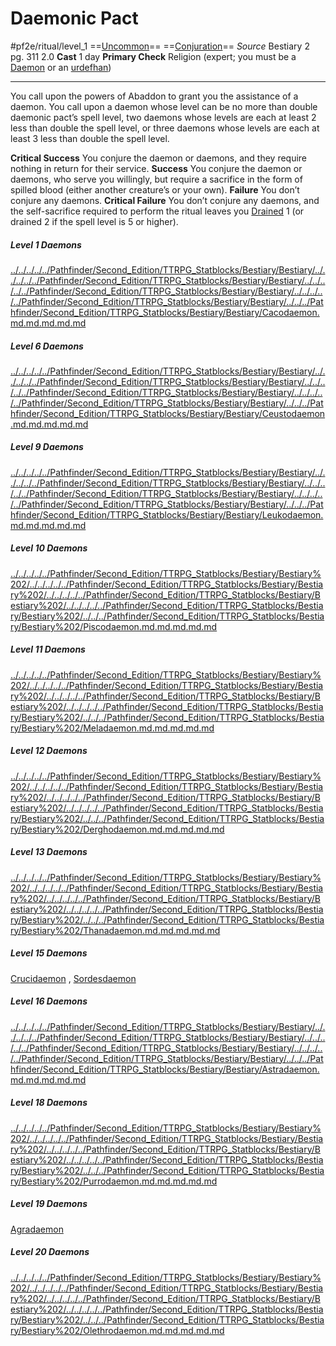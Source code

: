 # Daemonic Pact
#pf2e/ritual/level_1
==[Uncommon](../../../../../TTRPGShare-Pathfinder-2E-Vault/rules/traits/uncommon.md)== ==[Conjuration](../../../../../TTRPGShare-Pathfinder-2E-Vault/rules/traits/conjuration.md)==
*Source* Bestiary 2 pg. 311 2.0
**Cast** 1 day
**Primary Check** Religion (expert; you must be a [Daemon](../../../Traits/Daemon.md) or an [urdefhan](urdefhan))

---
You call upon the powers of Abaddon to grant you the assistance of a daemon. You call upon a daemon whose level can be no more than double daemonic pact’s spell level, two daemons whose levels are each at least 2 less than double the spell level, or three daemons whose levels are each at least 3 less than double the spell level.

**Critical Success** You conjure the daemon or daemons, and they require nothing in return for their service.
**Success** You conjure the daemon or daemons, who serve you willingly, but require a sacrifice in the form of spilled blood (either another creature’s or your own).
**Failure** You don’t conjure any daemons.
**Critical Failure** You don’t conjure any daemons, and the self-sacrifice required to perform the ritual leaves you [Drained](../../../Conditions/Drained.md) 1 (or drained 2 if the spell level is 5 or higher).

##### Level 1 Daemons
[../../../../../Pathfinder/Second_Edition/TTRPG_Statblocks/Bestiary/Bestiary/../../../../../Pathfinder/Second_Edition/TTRPG_Statblocks/Bestiary/Bestiary/../../../../../Pathfinder/Second_Edition/TTRPG_Statblocks/Bestiary/Bestiary/../../../../../Pathfinder/Second_Edition/TTRPG_Statblocks/Bestiary/Bestiary/../../../Pathfinder/Second_Edition/TTRPG_Statblocks/Bestiary/Bestiary/Cacodaemon.md.md.md.md.md](../../../../../TTRPGShare-Pathfinder-2E-Vault/fantasy-statblocks/bestiary/bestiary-1/cacodaemon.md) 
##### Level 6 Daemons
[../../../../../Pathfinder/Second_Edition/TTRPG_Statblocks/Bestiary/Bestiary/../../../../../Pathfinder/Second_Edition/TTRPG_Statblocks/Bestiary/Bestiary/../../../../../Pathfinder/Second_Edition/TTRPG_Statblocks/Bestiary/Bestiary/../../../../../Pathfinder/Second_Edition/TTRPG_Statblocks/Bestiary/Bestiary/../../../Pathfinder/Second_Edition/TTRPG_Statblocks/Bestiary/Bestiary/Ceustodaemon.md.md.md.md.md](../../../../../TTRPGShare-Pathfinder-2E-Vault/fantasy-statblocks/bestiary/bestiary-1/ceustodaemon.md) 
##### Level 9 Daemons
[../../../../../Pathfinder/Second_Edition/TTRPG_Statblocks/Bestiary/Bestiary/../../../../../Pathfinder/Second_Edition/TTRPG_Statblocks/Bestiary/Bestiary/../../../../../Pathfinder/Second_Edition/TTRPG_Statblocks/Bestiary/Bestiary/../../../../../Pathfinder/Second_Edition/TTRPG_Statblocks/Bestiary/Bestiary/../../../Pathfinder/Second_Edition/TTRPG_Statblocks/Bestiary/Bestiary/Leukodaemon.md.md.md.md.md](../../../../../TTRPGShare-Pathfinder-2E-Vault/fantasy-statblocks/bestiary/bestiary-1/leukodaemon.md) 
##### Level 10 Daemons
[../../../../../Pathfinder/Second_Edition/TTRPG_Statblocks/Bestiary/Bestiary%202/../../../../../Pathfinder/Second_Edition/TTRPG_Statblocks/Bestiary/Bestiary%202/../../../../../Pathfinder/Second_Edition/TTRPG_Statblocks/Bestiary/Bestiary%202/../../../../../Pathfinder/Second_Edition/TTRPG_Statblocks/Bestiary/Bestiary%202/../../../Pathfinder/Second_Edition/TTRPG_Statblocks/Bestiary/Bestiary%202/Piscodaemon.md.md.md.md.md](../../../../../TTRPGShare-Pathfinder-2E-Vault/fantasy-statblocks/bestiary/bestiary-2/piscodaemon.md) 
##### Level 11 Daemons
[../../../../../Pathfinder/Second_Edition/TTRPG_Statblocks/Bestiary/Bestiary%202/../../../../../Pathfinder/Second_Edition/TTRPG_Statblocks/Bestiary/Bestiary%202/../../../../../Pathfinder/Second_Edition/TTRPG_Statblocks/Bestiary/Bestiary%202/../../../../../Pathfinder/Second_Edition/TTRPG_Statblocks/Bestiary/Bestiary%202/../../../Pathfinder/Second_Edition/TTRPG_Statblocks/Bestiary/Bestiary%202/Meladaemon.md.md.md.md.md](../../../../../TTRPGShare-Pathfinder-2E-Vault/fantasy-statblocks/bestiary/bestiary-2/meladaemon.md) 
##### Level 12 Daemons
[../../../../../Pathfinder/Second_Edition/TTRPG_Statblocks/Bestiary/Bestiary%202/../../../../../Pathfinder/Second_Edition/TTRPG_Statblocks/Bestiary/Bestiary%202/../../../../../Pathfinder/Second_Edition/TTRPG_Statblocks/Bestiary/Bestiary%202/../../../../../Pathfinder/Second_Edition/TTRPG_Statblocks/Bestiary/Bestiary%202/../../../Pathfinder/Second_Edition/TTRPG_Statblocks/Bestiary/Bestiary%202/Derghodaemon.md.md.md.md.md](../../../../../TTRPGShare-Pathfinder-2E-Vault/fantasy-statblocks/bestiary/bestiary-2/derghodaemon.md) 
##### Level 13 Daemons
[../../../../../Pathfinder/Second_Edition/TTRPG_Statblocks/Bestiary/Bestiary%202/../../../../../Pathfinder/Second_Edition/TTRPG_Statblocks/Bestiary/Bestiary%202/../../../../../Pathfinder/Second_Edition/TTRPG_Statblocks/Bestiary/Bestiary%202/../../../../../Pathfinder/Second_Edition/TTRPG_Statblocks/Bestiary/Bestiary%202/../../../Pathfinder/Second_Edition/TTRPG_Statblocks/Bestiary/Bestiary%202/Thanadaemon.md.md.md.md.md](../../../../../TTRPGShare-Pathfinder-2E-Vault/fantasy-statblocks/bestiary/bestiary-2/thanadaemon.md) 
##### Level 15 Daemons
[Crucidaemon](Crucidaemon) , [Sordesdaemon](Sordesdaemon) 
##### Level 16 Daemons
[../../../../../Pathfinder/Second_Edition/TTRPG_Statblocks/Bestiary/Bestiary/../../../../../Pathfinder/Second_Edition/TTRPG_Statblocks/Bestiary/Bestiary/../../../../../Pathfinder/Second_Edition/TTRPG_Statblocks/Bestiary/Bestiary/../../../../../Pathfinder/Second_Edition/TTRPG_Statblocks/Bestiary/Bestiary/../../../Pathfinder/Second_Edition/TTRPG_Statblocks/Bestiary/Bestiary/Astradaemon.md.md.md.md.md](../../../../../TTRPGShare-Pathfinder-2E-Vault/fantasy-statblocks/bestiary/bestiary-1/astradaemon.md) 
##### Level 18 Daemons
[../../../../../Pathfinder/Second_Edition/TTRPG_Statblocks/Bestiary/Bestiary%202/../../../../../Pathfinder/Second_Edition/TTRPG_Statblocks/Bestiary/Bestiary%202/../../../../../Pathfinder/Second_Edition/TTRPG_Statblocks/Bestiary/Bestiary%202/../../../../../Pathfinder/Second_Edition/TTRPG_Statblocks/Bestiary/Bestiary%202/../../../Pathfinder/Second_Edition/TTRPG_Statblocks/Bestiary/Bestiary%202/Purrodaemon.md.md.md.md.md](../../../../../TTRPGShare-Pathfinder-2E-Vault/fantasy-statblocks/bestiary/bestiary-2/purrodaemon.md) 
##### Level 19 Daemons
[Agradaemon](Agradaemon) 
##### Level 20 Daemons
[../../../../../Pathfinder/Second_Edition/TTRPG_Statblocks/Bestiary/Bestiary%202/../../../../../Pathfinder/Second_Edition/TTRPG_Statblocks/Bestiary/Bestiary%202/../../../../../Pathfinder/Second_Edition/TTRPG_Statblocks/Bestiary/Bestiary%202/../../../../../Pathfinder/Second_Edition/TTRPG_Statblocks/Bestiary/Bestiary%202/../../../Pathfinder/Second_Edition/TTRPG_Statblocks/Bestiary/Bestiary%202/Olethrodaemon.md.md.md.md.md](../../../../../TTRPGShare-Pathfinder-2E-Vault/fantasy-statblocks/bestiary/bestiary-2/olethrodaemon.md) 